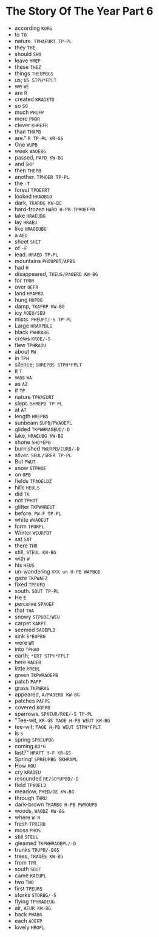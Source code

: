 # The Story Of The Year Part 6

* according `KORG`
* to `TO`
* nature. `TPHAEURT TP-PL`
* they `THE`
* should `SHO`
* leave `HREF`
* these `THEZ`
* things `THEUPBGS`
* us; `US STPH*FPLT`
* we `WE`
* are `R`
* created `KRAOETD`
* so `SO`
* much `PHUFP`
* more `PHOR`
* clever `KHREFR`
* than `THAPB`
* are." `R TP-PL KR-GS`
* One `WUPB`
* week `WAOEBG`
* passed, `PAFD KW-BG`
* and `SKP`
* then `THEPB`
* another. `TPHOER TP-PL`
* the `-T`
* forest `TPOEFRT`
* looked `HRAOBGD`
* dark, `TKARBG KW-BG`
* hard-frozen `HARD H-PB TPROEFPB`
* lake `HRAEUBG`
* lay `HRAEU`
* like `HRAOEUBG`
* a `AEU`
* sheet `SHET`
* of `-F`
* lead. `HRAED TP-PL`
* mountains `PHOUPBT/APBS`
* had `H`
* disappeared, `TKEUS/PAOERD KW-BG`
* for `TPOR`
* over `OEFR`
* land `HRAPBD`
* hung `HUPBG`
* damp, `TKAFRP KW-BG`
* icy `AOEU/SEU`
* mists. `PHEUFT/-S TP-PL`
* Large `HRARPBLG`
* black `PWHRABG`
* crows `KROE/-S`
* flew `TPHRAOU`
* about `PW`
* in `TPH`
* silence; `SHREPBS STPH*FPLT`
* it `T`
* was `WA`
* as `AZ`
* if `TP`
* nature `TPHAEURT`
* slept. `SHREPD TP-PL`
* at `AT`
* length `HREPBG`
* sunbeam `SUPB/PWAOEPL`
* glided `TKPWHRAOEUD/-D`
* lake, `HRAEUBG KW-BG`
* shone `SHO*EPB`
* burnished `PWURPB/EURB/-D`
* silver. `SEUL/SRER TP-PL`
* But `PWUT`
* snow `STPHOE`
* on `OPB`
* fields `TPAOELDZ`
* hills `HEULS`
* did `TK`
* not `TPHOT`
* glitter `TKPWHREUT`
* before. `PW-F TP-PL`
* white `WHAOEUT`
* form `TPORPL`
* Winter `WEURPBT`
* sat `SAT`
* there `THR`
* still, `STEUL KW-BG`
* with `W`
* his `HEUS`
* un-wandering `XXX un H-PB WAPBGD`
* gaze `TKPWAEZ`
* fixed `TPEUFD`
* south. `SOUT TP-PL`
* He `E`
* perceive `SPAOEF`
* that `THA`
* snowy `STPHOE/WEU`
* carpet `KARPT`
* seemed `SAOEPLD`
* sink `S*EUPBG`
* were `WR`
* into `TPHAO`
* earth; `*ERT STPH*FPLT`
* here `HAOER`
* little `HREUL`
* green `TKPWRAOEPB`
* patch `PAFP`
* grass `TKPWRAS`
* appeared, `A/PAOERD KW-BG`
* patches `PAFPS`
* covered `KOFRD`
* sparrows. `SPAEUR/ROE/-S TP-PL`
* "Tee-wit, `KR-GS TAOE H-PB WEUT KW-BG`
* tee-wit; `TAOE H-PB WEUT STPH*FPLT`
* is `S`
* spring `SPREUPBG`
* coming `KO*G`
* last?" `HRAFT H-F KR-GS`
* Spring! `SPREUPBG SKHRAPL`
* How `HOU`
* cry `KRAOEU`
* resounded `RE/SO*UPBD/-D`
* field `TPAOELD`
* meadow, `PHED/OE KW-BG`
* through `THRU`
* dark-brown `TKARBG H-PB PWROUPB`
* woods, `WAODZ KW-BG`
* where `W-R`
* fresh `TPRERB`
* moss `PHOS`
* still `STEUL`
* gleamed `TKPWHRAOEPL/-D`
* trunks `TRUPB/-BGS`
* trees, `TRAOES KW-BG`
* from `TPR`
* south `SOUT`
* came `KAEUPL`
* two `TWO`
* first `TPEURS`
* storks `STORBG/-S`
* flying `TPHRAOEUG`
* air, `AEUR KW-BG`
* back `PWABG`
* each `AOEFP`
* lovely `HROFL`
